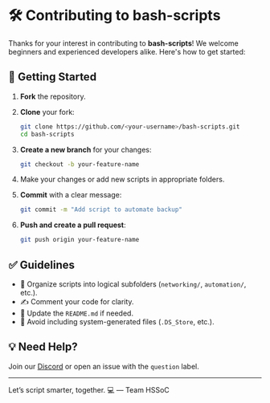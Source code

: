 
# 🛠️ Contributing to bash-scripts

Thanks for your interest in contributing to **bash-scripts**! We welcome beginners and experienced developers alike. Here's how to get started:

## 🚀 Getting Started

1. **Fork** the repository.
2. **Clone** your fork:
   ```bash
   git clone https://github.com/<your-username>/bash-scripts.git
   cd bash-scripts
    ```

3. **Create a new branch** for your changes:

   ```bash
   git checkout -b your-feature-name
   ```
4. Make your changes or add new scripts in appropriate folders.
5. **Commit** with a clear message:

   ```bash
   git commit -m "Add script to automate backup"
   ```
6. **Push and create a pull request**:

   ```bash
   git push origin your-feature-name
   ```

## ✅ Guidelines

* 📁 Organize scripts into logical subfolders (`networking/`, `automation/`, etc.).
* ✍️ Comment your code for clarity.
* 📄 Update the `README.md` if needed.
* 🚫 Avoid including system-generated files (`.DS_Store`, etc.).

## 💡 Need Help?

Join our [Discord](https://discord.gg/s5hmmAMeTD) or open an issue with the `question` label.

---

Let’s script smarter, together. 💻
— Team HSSoC


